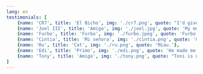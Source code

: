 ```yaml
---
lang: en
testimonials: [
    {name: 'CR7', title: 'El Bicho', img: './cr7.png', quote: "I'd give the team a 9. I'd give a 10; to Toni Peraira an 11."},
    {name: 'Joel III', title: 'Amigo', img: './joel.jpg', quote: 'My mother gave me life but Toni Peraira the desire to live it.'},
    {name: 'Furbo', title: 'Furbo', img: './furbo.jpeg', quote: 'Furbo.'},
    {name: 'Cintia', title: 'Mi señora', img: './cintia.png', quote: 'Gold boy. Pay him well.'},
    {name: 'Ru', title: 'Cat', img: './ru.png', quote: 'Miau.'},
    {name: 'Edi', title: 'Primo', img: './edi.png', quote: 'He made me pay 2 euros to park the bastard.'},
    {name: 'Tony', title: 'Amigo', img: './tony.png', quote: "Toni is not a communist. He may be a liar, a pig, an idiot, a communist... but he is NOT a porn star!"}
]
---
```

